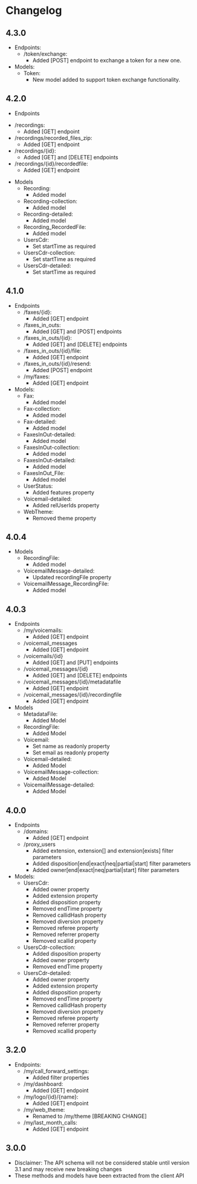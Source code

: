 # Changelog
## 4.3.0
* Endpoints:
    - /token/exchange:
        - Added [POST] endpoint to exchange a token for a new one.
* Models:
    - Token:
        - New model added to support token exchange functionality.

## 4.2.0
* Endpoints
 - /recordings:
    - Added [GET] endpoint
 - /recordings/recorded_files_zip:
    - Added [GET] endpoint
 - /recordings/{id}:
    - Added [GET] and [DELETE] endpoints
 - /recordings/{id}/recordedfile:
    - Added [GET] endpoint
* Models
  - Recording:
    - Added model
  - Recording-collection:
    - Added model
  - Recording-detailed:
    - Added model
  - Recording_RecordedFile:
    - Added model
  - UsersCdr:
    - Set startTime as required
  - UsersCdr-collection:
    - Set startTime as required
  - UsersCdr-detailed:
    - Set startTime as required

## 4.1.0
* Endpoints
  - /faxes/{id}:
    - Added [GET] endpoint
  - /faxes_in_outs:
    - Added [GET] and [POST] endpoints
  - /faxes_in_outs/{id}:
    - Added [GET] and [DELETE] endpoints
  - /faxes_in_outs/{id}/file:
    - Added [GET] endpoint
  - /faxes_in_outs/{id}/resend:
    - Added [POST] endpoint
  - /my/faxes:
    - Added [GET] endpoint
* Models:
  - Fax:
    - Added model
  - Fax-collection:
    - Added model
  - Fax-detailed:
    - Added model
  - FaxesInOut-detailed:
    - Added model
  - FaxesInOut-collection:
    - Added model
  - FaxesInOut-detailed:
    - Added model
  - FaxesInOut_File:
    - Added model
  - UserStatus:
    - Added features property
  - Voicemail-detailed:
    - Added relUserIds property
  - WebTheme:
    - Removed theme property

## 4.0.4
* Models
    - RecordingFile:
      - Added model
    - VoicemailMessage-detailed:
      - Updated recordingFile property
    - VoicemailMessage_RecordingFile:
      - Added model
## 4.0.3
* Endpoints
    - /my/voicemails:
        - Added [GET] endpoint
    - /voicemail_messages
        - Added [GET] endpoint
    - /voicemails/{id}
        - Added [GET] and [PUT] endpoints
    - /voicemail_messages/{id}
        - Added [GET] and [DELETE] endpoints
    - /voicemail_messages/{id}/metadatafile
        - Added [GET] endpoint
    - /voicemail_messages/{id}/recordingfile
        - Added [GET] endpoint
* Models
    - MetadataFile:
        - Added Model
    - RecordingFile:
        - Added Model
    - Voicemail:
        - Set name as readonly property
        - Set email as readonly property
    - Voicemail-detailed:
        - Added Model
    - VoicemailMessage-collection:
        - Added Model
    - VoicemailMessage-detailed:
        - Added Model

## 4.0.0
* Endpoints
    - /domains:
        - Added [GET] endpoint
    - /proxy_users
        - Added extension, extension[] and extension[exists] filter parameters
        - Added disposition[end|exact|neq|partial|start] filter parameters
        - Added owner[end|exact|neq|partial|start] filter parameters
* Models:
    - UsersCdr:
        - Added owner property
        - Added extension property
        - Added disposition property
        - Removed endTime property
        - Removed callidHash property
        - Removed diversion property
        - Removed referee property
        - Removed referrer property
        - Removed xcallid property
    - UsersCdr-collection:
        - Added disposition property
        - Added owner property
        - Removed endTime property
    - UsersCdr-detailed:
        - Added owner property
        - Added extension property
        - Added disposition property
        - Removed endTime property
        - Removed callidHash property
        - Removed diversion property
        - Removed referee property
        - Removed referrer property
        - Removed xcallid property

## 3.2.0
* Endpoints:
    - /my/call_forward_settings:
        - Added filter properties
    - /my/dashboard:
        - Added [GET] endpoint
    - /my/logo/{id}/{name}:
        - Added [GET] endpoint
    - /my/web_theme:
        - Renamed to /my/theme [BREAKING CHANGE]
    - /my/last_month_calls:
      - Added [GET] endpoint

## 3.0.0
* Disclaimer: The API schema will not be considered stable until version 3.1 and may receive new breaking changes
* These methods and models have been extracted from the client API 

